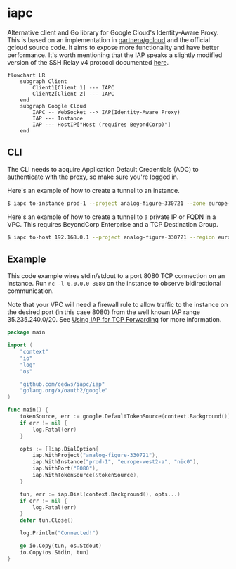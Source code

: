 # iapc
Alternative client and Go library for Google Cloud's Identity-Aware Proxy. This is based on an implementation in [gartnera/gcloud](https://github.com/gartnera/gcloud) and the official gcloud source code. It aims to expose more functionality and have better performance. It's worth mentioning that the IAP speaks a slightly modified version of the SSH Relay v4 protocol documented [here](https://chromium.googlesource.com/apps/libapps/+/HEAD/nassh/docs/relay-protocol.md#corp-relay-v4).

```mermaid
flowchart LR
    subgraph Client
        Client1[Client 1] --- IAPC
        Client2[Client 2] --- IAPC
    end
    subgraph Google Cloud
        IAPC -- WebSocket --> IAP(Identity-Aware Proxy)
        IAP --- Instance
        IAP --- HostIP["Host (requires BeyondCorp)"]
    end
```

## CLI
The CLI needs to acquire Application Default Credentials (ADC) to authenticate with the proxy, so make sure you're logged in.

Here's an example of how to create a tunnel to an instance.

```sh
$ iapc to-instance prod-1 --project analog-figure-330721 --zone europe-west2-a
```

Here's an example of how to create a tunnel to a private IP or FQDN in a VPC. This requires BeyondCorp Enterprise and a TCP Destination Group.

```sh
$ iapc to-host 192.168.0.1 --project analog-figure-330721 --region europe-west2 --network prod --dest-group prod
```

## Example
This code example wires stdin/stdout to a port 8080 TCP connection on an instance. Run `nc -l 0.0.0.0 8080` on the instance to observe bidirectional communication.

Note that your VPC will need a firewall rule to allow traffic to the instance on the desired port (in this case 8080) from the well known IAP range 35.235.240.0/20. See [Using IAP for TCP Forwarding](https://cloud.google.com/iap/docs/using-tcp-forwarding) for more information.

```go
package main

import (
	"context"
	"io"
	"log"
	"os"

	"github.com/cedws/iapc/iap"
	"golang.org/x/oauth2/google"
)

func main() {
	tokenSource, err := google.DefaultTokenSource(context.Background())
	if err != nil {
		log.Fatal(err)
	}

	opts := []iap.DialOption{
		iap.WithProject("analog-figure-330721"),
		iap.WithInstance("prod-1", "europe-west2-a", "nic0"),
		iap.WithPort("8080"),
		iap.WithTokenSource(&tokenSource),
	}

	tun, err := iap.Dial(context.Background(), opts...)
	if err != nil {
		log.Fatal(err)
	}
	defer tun.Close()

	log.Println("Connected!")

	go io.Copy(tun, os.Stdout)
	io.Copy(os.Stdin, tun)
}
```